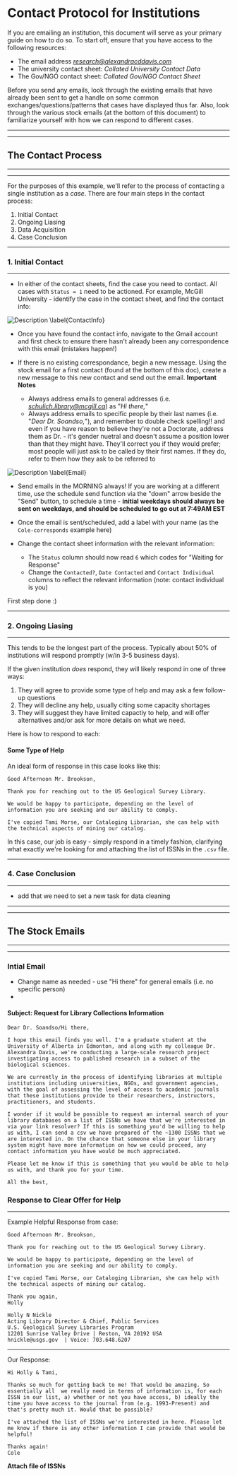 # Contact Protocol for Institutions

If you are emailing an institution, this document will serve as your primary guide on how to do so. To start off, ensure that you have access to the following resources: 

* The email address *research@alexandracddavis.com* 
* The university contact sheet: *Collated University Contact Data*
* The Gov/NGO contact sheet: *Collated Gov/NGO Contact Sheet*

Before you send any emails, look through the existing emails that have already been sent to get a handle on some common exchanges/questions/patterns that cases have displayed thus far. Also, look through the various stock emails (at the bottom of this document) to familiarize yourself with how we can respond to different cases. 

--------------------------------------------------------------------------------
--------------------------------------------------------------------------------
## The Contact Process
--------------------------------------------------------------------------------
--------------------------------------------------------------------------------

For the purposes of this example, we'll refer to the process of contacting a single institution as a *case*. There are four main steps in the contact process: 

1. Initial Contact
2. Ongoing Liasing 
3. Data Acquisition
4. Case Conclusion

--------------------------------------------------------------------------------
### 1. Initial Contact
--------------------------------------------------------------------------------

* In either of the contact sheets, find the case you need to contact. All cases with `Status = 1` need to be actioned. For example, McGill University - identify the case in the contact sheet, and find the contact info: 

![Description \label{ContactInfo}](images/contact-info.png)

* Once you have found the contact info, navigate to the Gmail account and first check to ensure there hasn't already been any correspondence with this email (mistakes happen!)
* If there is no existing correspondance, begin a new message. Using the stock email for a first contact (found at the bottom of this doc), create a new message to this new contact and send out the email. 
    **Important Notes**

    - Always address emails to general addresses (i.e. *schulich.library@mcgill.ca*) as "*Hi there,*"
    - Always address emails to specific people by their last names (i.e. "*Dear Dr. Soandso,*"), and remember to double check spelling!! and even if you have reason to believe they're not a Doctorate, address them as Dr. - it's gender nuetral and doesn't assume a position lower than that they might have. They'll correct you if they would prefer; most people will just ask to be called by their first names. If they do, refer to them how they ask to be referred to 

![Description \label{Email}](images/email.png)

* Send emails in the MORNING always! If you are working at a different time, use the schedule send function via the "down" arrow beside the "Send" button, to schedule a time - **initial weekdays should always be sent on weekdays, and should be scheduled to go out at 7:49AM EST**

* Once the email is sent/scheduled, add a label with your name (as the `Cole-corresponds` example here)

* Change the contact sheet information with the relevant information:
    * The `Status` column should now read `6` which codes for "Waiting for Response"
    * Change the `Contacted?`, `Date Contacted` and `Contact Individual` columns to reflect the relevant information (note: contact individual is you)

First step done :)  

--------------------------------------------------------------------------------
### 2. Ongoing Liasing 
--------------------------------------------------------------------------------

This tends to be the longest part of the process. Typically about 50% of institutions will respond promptly (w/in 3-5 business days). 

If the given institution *does* respond, they will likely respond in one of three ways: 
1. They will agree to provide some type of help and may ask a few follow-up questions
2. They will decline any help, usually citing some capacity shortages
3. They will suggest they have limited capactiy to help, and will offer alternatives and/or ask for more details on what we need. 

Here is how to respond to each: 

#### Some Type of Help 

An ideal form of response in this case looks like this: 

```
Good Afternoon Mr. Brookson,

Thank you for reaching out to the US Geological Survey Library.

We would be happy to participate, depending on the level of information you are seeking and our ability to comply.

I've copied Tami Morse, our Cataloging Librarian, she can help with the technical aspects of mining our catalog.
```

In this case, our job is easy - simply respond in a timely fashion, clarifying what exactly we're looking for and attaching the list of ISSNs in the `.csv` file. 



--------------------------------------------------------------------------------
### 4. Case Conclusion 
--------------------------------------------------------------------------------

* add that we need to set a new task for data cleaning 


--------------------------------------------------------------------------------
--------------------------------------------------------------------------------
## The Stock Emails
--------------------------------------------------------------------------------
--------------------------------------------------------------------------------

### Intial Email

* Change name as needed - use "Hi there" for general emails (i.e. no specific person)
* 

#### Subject: Request for Library Collections Information
```
Dear Dr. Soandso/Hi there,

I hope this email finds you well. I'm a graduate student at the University of Alberta in Edmonton, and along with my colleague Dr. Alexandra Davis, we're conducting a large-scale research project investigating access to published research in a subset of the biological sciences. 

We are currently in the process of identifying libraries at multiple institutions including universities, NGOs, and government agencies, with the goal of assessing the level of access to academic journals that these institutions provide to their researchers, instructors, practitioners, and students. 

I wonder if it would be possible to request an internal search of your library databases on a list of ISSNs we have that we're interested in via your link resolver? If this is something you'd be willing to help us with, I can send a csv we have prepared of the ~1300 ISSNs that we are interested in. On the chance that someone else in your library system might have more information on how we could proceed, any contact information you have would be much appreciated.

Please let me know if this is something that you would be able to help us with, and thank you for your time. 

All the best,
```

### Response to Clear Offer for Help
------------------------------

Example Helpful Response from case: 
```
Good Afternoon Mr. Brookson,

Thank you for reaching out to the US Geological Survey Library.

We would be happy to participate, depending on the level of information you are seeking and our ability to comply.

I've copied Tami Morse, our Cataloging Librarian, she can help with the technical aspects of mining our catalog.

Thank you again,
Holly

Holly N Nickle
Acting Library Director & Chief, Public Services
U.S. Geological Survey Libraries Program
12201 Sunrise Valley Drive | Reston, VA 20192 USA
hnickle@usgs.gov  | Voice: 703.648.6207 
```
------------------------------
Our Response:
```
Hi Holly & Tami,

Thanks so much for getting back to me! That would be amazing. So essentially all  we really need in terms of information is, for each ISSN in our list, a) whether or not you have access, b) ideally the time you have access to the journal from (e.g. 1993-Present) and that's pretty much it. Would that be possible?

I've attached the list of ISSNs we're interested in here. Please let me know if there is any other information I can provide that would be helpful!

Thanks again!
Cole
```
**Attach file of ISSNs**


